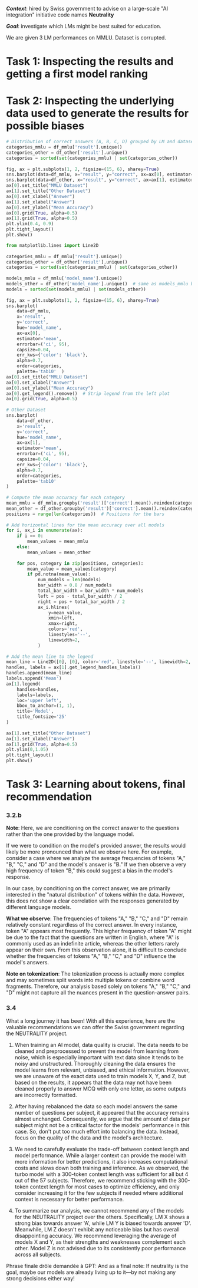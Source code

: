 ***Context***: hired by Swiss government to advise on a large-scale "AI integration" initiative code names **Neutrality**

***Goal***: investigate which LMs might be best suited for education. 

We are given 3 LM performances on MMLU. Dataset is corrupted.

# Task 1: Inspecting the results and getting a first model ranking

# Task 2: Inspecting the underlying data used to generate the results for possible biases

```python 
# Distribution of correct answers (A, B, C, D) grouped by LM and dataset  
categories_mmlu = df_mmlu['result'].unique()  
categories_other = df_other['result'].unique()  
categories = sorted(set(categories_mmlu) | set(categories_other))  
  
fig, ax = plt.subplots(1, 2, figsize=(15, 6), sharey=True)  
sns.barplot(data=df_mmlu, x="result", y="correct", ax=ax[0], estimator="mean", errorbar=('ci', 95), capsize=0.04, err_kws={'color': 'black'}, alpha=0.7, order=categories)  
sns.barplot(data=df_other, x="result", y="correct", ax=ax[1], estimator="mean", errorbar=('ci', 95), capsize=0.04, err_kws={'color': 'black'}, alpha=0.7, color="orange", order=categories)  
ax[0].set_title("MMLU Dataset")  
ax[1].set_title("Other Dataset")  
ax[0].set_xlabel("Answer")  
ax[1].set_xlabel("Answer")  
ax[0].set_ylabel("Mean Accuracy")  
ax[0].grid(True, alpha=0.5)  
ax[1].grid(True, alpha=0.5)  
plt.ylim(0.4, 0.9)  
plt.tight_layout()  
plt.show()
```

```python
from matplotlib.lines import Line2D  
  
categories_mmlu = df_mmlu['result'].unique()  
categories_other = df_other['result'].unique()  
categories = sorted(set(categories_mmlu) | set(categories_other))  
  
models_mmlu = df_mmlu['model_name'].unique()  
models_other = df_other['model_name'].unique()  # same as models_mmlu but for clarity  
models = sorted(set(models_mmlu) | set(models_other))  
  
fig, ax = plt.subplots(1, 2, figsize=(15, 6), sharey=True)  
sns.barplot(  
    data=df_mmlu,  
    x='result',  
    y='correct',  
    hue='model_name',    
    ax=ax[0],  
    estimator='mean',  
    errorbar=('ci', 95),  
    capsize=0.04,  
    err_kws={'color': 'black'},  
    alpha=0.7,  
    order=categories,  
    palette='tab10'  )  
ax[0].set_title("MMLU Dataset")  
ax[0].set_xlabel("Answer")  
ax[0].set_ylabel("Mean Accuracy")  
ax[0].get_legend().remove()  # Strip legend from the left plot  
ax[0].grid(True, alpha=0.5)  
  
# Other Dataset  
sns.barplot(  
    data=df_other,  
    x='result',  
    y='correct',  
    hue='model_name',  
    ax=ax[1],  
    estimator='mean',  
    errorbar=('ci', 95),  
    capsize=0.04,  
    err_kws={'color': 'black'},  
    alpha=0.7,  
    order=categories,  
    palette='tab10'  
)  
  
# Compute the mean accuracy for each category  
mean_mmlu = df_mmlu.groupby('result')['correct'].mean().reindex(categories)  
mean_other = df_other.groupby('result')['correct'].mean().reindex(categories)  
positions = range(len(categories))  # Positions for the bars  
  
# Add horizontal lines for the mean accuracy over all models  
for i, ax_i in enumerate(ax):  
    if i == 0:  
        mean_values = mean_mmlu  
    else:  
        mean_values = mean_other  
          
    for pos, category in zip(positions, categories):  
        mean_value = mean_values[category]  
        if pd.notna(mean_value):  
            num_models = len(models)  
            bar_width = 0.8 / num_models  
            total_bar_width = bar_width * num_models  
            left = pos - total_bar_width / 2  
            right = pos + total_bar_width / 2  
            ax_i.hlines(  
                y=mean_value,  
                xmin=left,  
                xmax=right,  
                colors='red',  
                linestyles='--',  
                linewidth=2,   
            )  
  
# Add the mean line to the legend  
mean_line = Line2D([0], [0], color='red', linestyle='--', linewidth=2, label='Mean over Models')  
handles, labels = ax[1].get_legend_handles_labels()  
handles.append(mean_line)  
labels.append('Mean')  
ax[1].legend(  
    handles=handles,  
    labels=labels,  
    loc='upper left',  
    bbox_to_anchor=(1, 1),  
    title='Model',  
    title_fontsize='25'  
)  
  
ax[1].set_title("Other Dataset")  
ax[1].set_xlabel("Answer")  
ax[1].grid(True, alpha=0.5)  
plt.ylim(0,1.05)  
plt.tight_layout()  
plt.show()
```

# Task 3: Learning about tokens, final recommendation

### 3.2.b
**Note**: Here, we are conditioning on the correct answer to the questions rather than the one provided by the language model.

If we were to condition on the model's provided answer, the results would likely be more pronounced than what we observe here. For example, consider a case where we analyze the average frequencies of tokens "A," "B," "C," and "D" and the model's answer is "B." If we then observe a very high frequency of token "B," this could suggest a bias in the model's response.

In our case, by conditioning on the correct answer, we are primarily interested in the "natural distribution" of tokens within the data. However, this does not show a clear correlation with the responses generated by different language models.

**What we observe**: The frequencies of tokens "A," "B," "C," and "D" remain relatively constant regardless of the correct answer. In every instance, token "A" appears most frequently. This higher frequency of token "A" might be due to the fact that the questions are written in English, where "A" is commonly used as an indefinite article, whereas the other letters rarely appear on their own. From this observation alone, it is difficult to conclude whether the frequencies of tokens "A," "B," "C," and "D" influence the model's answers.

**Note on tokenization**: The tokenization process is actually more complex and may sometimes split words into multiple tokens or combine word fragments. Therefore, our analysis based solely on tokens "A," "B," "C," and "D" might not capture all the nuances present in the question-answer pairs.

### 3.4
What a long journey it has been! With all this experience, here are the valuable recommendations we can offer the Swiss government regarding the NEUTRALITY project.

1. When training an AI model, data quality is crucial. The data needs to be cleaned and preprocessed to prevent the model from learning from noise, which is especially important with text data since it tends to be noisy and unstructured. Thoroughly cleaning the data ensures the model learns from relevant, unbiased, and ethical information. However, we are unaware of the exact data used to train models X, Y, and Z, but based on the results, it appears that the data may not have been cleaned properly to answer MCQ with only one letter, as some outputs are incorrectly formatted.

2. After having rebalanced the data so each model answers the same number of questions per subject, it appeared that the accuracy remains almost unchanged. Consequently, we argue that the amount of data per subject might not be a critical factor for the models' performance in this case. So, don't put too much effort into balancing the data. Instead, focus on the quality of the data and the model's architecture.

3. We need to carefully evaluate the trade-off between context length and model performance. While a larger context can provide the model with more information for better predictions, it also increases computational costs and slows down both training and inference. As we observed, the turbo model with a 300-token context length was sufficient for all but 4 out of the 57 subjects. Therefore, we recommend sticking with the 300-token context length for most cases to optimize efficiency, and only consider increasing it for the few subjects if needed where additional context is necessary for better performance.

4. To summarize our analysis, we cannot recommend any of the models for the NEUTRALITY project over the others. Specifically, LM X shows a strong bias towards answer 'A', while LM Y is biased towards answer 'D'. Meanwhile, LM Z doesn't exhibit any noticeable bias but has overall disappointing accuracy. We recommend leveraging the average of models X and Y, as their strengths and weaknesses complement each other. Model Z is not advised due to its consistently poor performance across all subjects. 


Phrase finale drôle demandée à GPT: And as a final note: If neutrality is the goal, maybe our models are already living up to it—by not making any strong decisions either way!
